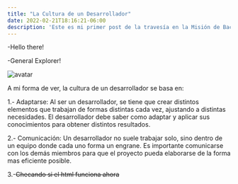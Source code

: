 ```yaml
---
title: "La Cultura de un Desarrollador"
date: 2022-02-21T18:16:21-06:00
description: 'Este es mi primer post de la travesía en la Misión de Backend con Node JS de Launch X.'
---
```


-Hello there!

-General Explorer!

![avatar](https://us.v-cdn.net/6025735/uploads/editor/y6/1uwr9ko8tfc3.gif)

A mi forma de ver, la cultura de un desarrollador se basa en:

1.- Adaptarse: Al ser un desarrollador, se tiene que crear distintos elementos que trabajan de formas distintas cada vez, ajustando a distintas necesidades. El desarrollador debe saber como adaptar y aplicar sus conocimientos para obtener distintos resultados.

2.- Comunicación: Un desarrollador no suele trabajar solo, sino dentro de un equipo donde cada uno forma un engrane. Es importante comunicarse con los demás miembros para que el proyecto pueda elaborarse de la forma mas eficiente posible.

3.-<del>Checando si el html funciona ahora</del>

